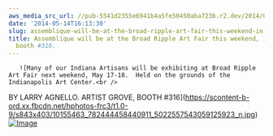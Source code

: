 ```yaml
---
aws_media_src_url: //pub-5541d2355e6941b4a5fe50450aba723b.r2.dev/2014/05/10013989_o.jpg
date: '2014-05-14T16:13:30'
slug: assemblique-will-be-at-the-broad-ripple-art-fair-this-weekend-in-the-grove-booth-316
title: Assemblique will be at the Broad Ripple Art Fair this weekend, in the Grove,
  booth #316.
---
```


       ![Many of our Indiana Artisans will be exhibiting at Broad Ripple Art Fair next weekend, May 17-18.  Held on the grounds of the Indianapolis Art Center.<br />
BY LARRY AGNELLO. ARTIST GROVE, BOOTH #316](https://scontent-b-ord.xx.fbcdn.net/hphotos-frc3/t1.0-9/s843x403/10155463_782444458440911_5022557543059125923_n.jpg)[![Image](//pub-5541d2355e6941b4a5fe50450aba723b.r2.dev/2014/05/10013989_o.jpg?w=520)](//pub-5541d2355e6941b4a5fe50450aba723b.r2.dev/2014/05/10013989_o.jpg)